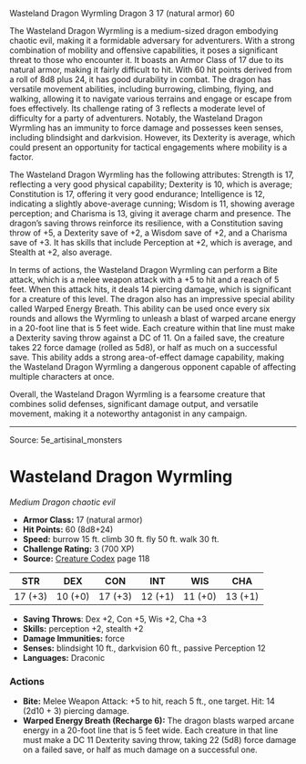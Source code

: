 <MonsterName/>Wasteland Dragon Wyrmling</MonsterName>
<CreatureType/>Dragon</CreatureType>
<CR/>3</CR>
<AC/>17 (natural armor)</AC>
<HP/>60</HP>
<summary>The Wasteland Dragon Wyrmling is a medium-sized dragon embodying chaotic evil, making it a formidable adversary for adventurers. With a strong combination of mobility and offensive capabilities, it poses a significant threat to those who encounter it. It boasts an Armor Class of 17 due to its natural armor, making it fairly difficult to hit. With 60 hit points derived from a roll of 8d8 plus 24, it has good durability in combat. The dragon has versatile movement abilities, including burrowing, climbing, flying, and walking, allowing it to navigate various terrains and engage or escape from foes effectively. Its challenge rating of 3 reflects a moderate level of difficulty for a party of adventurers. Notably, the Wasteland Dragon Wyrmling has an immunity to force damage and possesses keen senses, including blindsight and darkvision. However, its Dexterity is average, which could present an opportunity for tactical engagements where mobility is a factor.</summary>

<detail>

The Wasteland Dragon Wyrmling has the following attributes: Strength is 17, reflecting a very good physical capability; Dexterity is 10, which is average; Constitution is 17, offering it very good endurance; Intelligence is 12, indicating a slightly above-average cunning; Wisdom is 11, showing average perception; and Charisma is 13, giving it average charm and presence. The dragon’s saving throws reinforce its resilience, with a Constitution saving throw of +5, a Dexterity save of +2, a Wisdom save of +2, and a Charisma save of +3. It has skills that include Perception at +2, which is average, and Stealth at +2, also average. 

In terms of actions, the Wasteland Dragon Wyrmling can perform a Bite attack, which is a melee weapon attack with a +5 to hit and a reach of 5 feet. When this attack hits, it deals 14 piercing damage, which is significant for a creature of this level. The dragon also has an impressive special ability called Warped Energy Breath. This ability can be used once every six rounds and allows the Wyrmling to unleash a blast of warped arcane energy in a 20-foot line that is 5 feet wide. Each creature within that line must make a Dexterity saving throw against a DC of 11. On a failed save, the creature takes 22 force damage (rolled as 5d8), or half as much on a successful save. This ability adds a strong area-of-effect damage capability, making the Wasteland Dragon Wyrmling a dangerous opponent capable of affecting multiple characters at once.

Overall, the Wasteland Dragon Wyrmling is a fearsome creature that combines solid defenses, significant damage output, and versatile movement, making it a noteworthy antagonist in any campaign.</detail>



---

Source: 5e_artisinal_monsters

# Wasteland Dragon Wyrmling

*Medium* *Dragon* *chaotic evil*

- **Armor Class:** 17 (natural armor)
- **Hit Points:** 60 (8d8+24)
- **Speed:** burrow 15 ft. climb 30 ft. fly 50 ft. walk 30 ft.
- **Challenge Rating:** 3 (700 XP)
- **Source:** [Creature Codex](https://koboldpress.com/kpstore/product/creature-codex-for-5th-edition-dnd) page 118

| STR | DEX | CON | INT | WIS | CHA |
| --- | --- | --- | --- | --- | --- |
| 17 (+3) | 10 (+0) | 17 (+3) | 12 (+1) | 11 (+0) | 13 (+1) |

- **Saving Throws**: Dex +2, Con +5, Wis +2, Cha +3
- **Skills:** perception +2, stealth +2
- **Damage Immunities:** force
- **Senses:** blindsight 10 ft., darkvision 60 ft., passive Perception 12
- **Languages:** Draconic

### Actions

- **Bite:** Melee Weapon Attack: +5 to hit, reach 5 ft., one target. Hit: 14 (2d10 + 3) piercing damage.
- **Warped Energy Breath (Recharge 6):** The dragon blasts warped arcane energy in a 20-foot line that is 5 feet wide. Each creature in that line must make a DC 11 Dexterity saving throw, taking 22 (5d8) force damage on a failed save, or half as much damage on a successful one.




